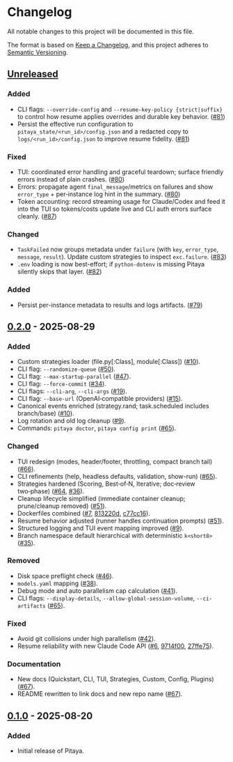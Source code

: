 # Changelog

All notable changes to this project will be documented in this file.

The format is based on [Keep a Changelog](https://keepachangelog.com/en/1.1.0/),
and this project adheres to [Semantic Versioning](https://semver.org/spec/v2.0.0.html).

## [Unreleased]

### Added

- CLI flags: `--override-config` and `--resume-key-policy {strict|suffix}` to control how resume applies overrides and durable key behavior. ([#81](https://github.com/tact-lang/pitaya/pull/81))
- Persist the effective run configuration to `pitaya_state/<run_id>/config.json` and a redacted copy to `logs/<run_id>/config.json` to improve resume fidelity. ([#81](https://github.com/tact-lang/pitaya/pull/81))

### Fixed

- TUI: coordinated error handling and graceful teardown; surface friendly errors instead of plain crashes. ([#80](https://github.com/tact-lang/pitaya/pull/80))
- Errors: propagate agent `final_message`/metrics on failures and show `error_type` + per‑instance log hint in the summary. ([#80](https://github.com/tact-lang/pitaya/pull/80))
- Token accounting: record streaming usage for Claude/Codex and feed it into the TUI so tokens/costs update live and CLI auth errors surface cleanly. ([#87](https://github.com/tact-lang/pitaya/pull/87))

### Changed

- `TaskFailed` now groups metadata under `failure` (with `key`, `error_type`, `message`, `result`). Update custom strategies to inspect `exc.failure`. ([#83](https://github.com/tact-lang/pitaya/pull/83))
- `.env` loading is now best-effort; if `python-dotenv` is missing Pitaya silently skips that layer. ([#82](https://github.com/tact-lang/pitaya/pull/82))

### Added

- Persist per-instance metadata to results and logs artifacts. ([#79](https://github.com/tact-lang/pitaya/pull/79))

## [0.2.0] - 2025-08-29

### Added

- Custom strategies loader (file.py[:Class], module[:Class]) ([#10](https://github.com/tact-lang/pitaya/pull/10)).
- CLI flag: `--randomize-queue` ([#50](https://github.com/tact-lang/pitaya/pull/50)).
- CLI flag: `--max-startup-parallel` ([#47](https://github.com/tact-lang/pitaya/pull/47)).
- CLI flag: `--force-commit` ([#34](https://github.com/tact-lang/pitaya/pull/34)).
- CLI flags: `--cli-arg`, `--cli-args` ([#19](https://github.com/tact-lang/pitaya/pull/19)).
- CLI flag: `--base-url` (OpenAI‑compatible providers) ([#15](https://github.com/tact-lang/pitaya/pull/15)).
- Canonical events enriched (strategy.rand; task.scheduled includes branch/base) ([#10](https://github.com/tact-lang/pitaya/pull/10)).
- Log rotation and old log cleanup ([#9](https://github.com/tact-lang/pitaya/pull/9)).
- Commands: `pitaya doctor`, `pitaya config print` ([#65](https://github.com/tact-lang/pitaya/pull/65)).

### Changed

- TUI redesign (modes, header/footer, throttling, compact branch tail) ([#66](https://github.com/tact-lang/pitaya/pull/66)).
- CLI refinements (help, headless defaults, validation, show-run) ([#65](https://github.com/tact-lang/pitaya/pull/65)).
- Strategies hardened (Scoring, Best‑of‑N, Iterative; doc‑review two‑phase) ([#64](https://github.com/tact-lang/pitaya/pull/64), [#36](https://github.com/tact-lang/pitaya/pull/36)).
- Cleanup lifecycle simplified (immediate container cleanup; prune/cleanup removed) ([#51](https://github.com/tact-lang/pitaya/pull/51)).
- Dockerfiles combined ([#7](https://github.com/tact-lang/pitaya/pull/7), [813220d](https://github.com/tact-lang/pitaya/commit/813220de0a7748e85725fda13219214605613160), [c77cc16](https://github.com/tact-lang/pitaya/commit/c77cc16903e1eb43fb9be47e4ba7587143b974da)).
- Resume behavior adjusted (runner handles continuation prompts) ([#51](https://github.com/tact-lang/pitaya/pull/51)).
- Structured logging and TUI event mapping improved ([#9](https://github.com/tact-lang/pitaya/pull/9)).
- Branch namespace default hierarchical with deterministic `k<short8>` ([#35](https://github.com/tact-lang/pitaya/pull/35)).

### Removed

- Disk space preflight check ([#46](https://github.com/tact-lang/pitaya/pull/46)).
- `models.yaml` mapping ([#38](https://github.com/tact-lang/pitaya/pull/38)).
- Debug mode and auto parallelism cap calculation ([#41](https://github.com/tact-lang/pitaya/pull/41)).
- CLI flags: `--display-details`, `--allow-global-session-volume`, `--ci-artifacts` ([#65](https://github.com/tact-lang/pitaya/pull/65)).

### Fixed

- Avoid git collisions under high parallelism ([#42](https://github.com/tact-lang/pitaya/pull/42)).
- Resume reliability with new Claude Code API ([#6](https://github.com/tact-lang/pitaya/pull/6), [9714f00](https://github.com/tact-lang/pitaya/commit/9714f006027cc10d62ad588483f456ffde51881a), [27ffe75](https://github.com/tact-lang/pitaya/commit/27ffe7535b6a8ee044e98f8b2a75aed086a080b4)).

### Documentation

- New docs (Quickstart, CLI, TUI, Strategies, Custom, Config, Plugins) ([#67](https://github.com/tact-lang/pitaya/pull/67)).
- README rewritten to link docs and new repo name ([#67](https://github.com/tact-lang/pitaya/pull/67)).

## [0.1.0] - 2025-08-20

### Added

- Initial release of Pitaya.

[Unreleased]: https://github.com/tact-lang/pitaya/compare/v0.2.0...HEAD
[0.2.0]: https://github.com/tact-lang/pitaya/compare/v0.1.0...v0.2.0
[0.1.0]: https://github.com/tact-lang/pitaya/releases/tag/v0.1.0
